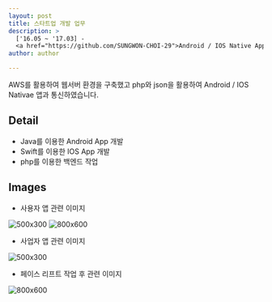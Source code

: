 ```yaml
---
layout: post
title: 스타트업 개발 업무
description: >
  ['16.05 ~ '17.03] -
  <a href="https://github.com/SUNGWON-CHOI-29">Android / IOS Native Application</a>
author: author

---
```


AWS를 활용하여 웹서버 환경을 구축했고 php와 json을 활용하여
Android / IOS Nativae 앱과 통신하였습니다.

## Detail

* Java를 이용한 Android App 개발
* Swift를 이용한 IOS App 개발
* php를 이용한 백엔드 작업


## Images

* 사용자 앱 관련 이미지

![500x300](https://sungwon-choi-29.github.io/assets/img/blog/onna_user.png)
![800x600](https://sungwon-choi-29.github.io/assets/img/blog/init.png)

* 사업자 앱 관련 이미지

![500x300](https://sungwon-choi-29.github.io/assets/img/blog/onna_owner.png)

* 페이스 리프트 작업 후 관련 이미지

![800x600](https://sungwon-choi-29.github.io/assets/img/blog/face_lift.png)

